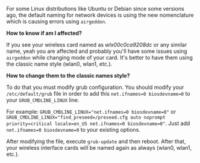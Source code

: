 For some Linux distributions like Ubuntu or Debian since some versions ago, the default naming for network devices is using the new nomenclature which is causing errors using `airgeddon`.

__How to know if am I affected?__

If you see your wireless card named as _wlx00c0ca9208dc_ or any similar name, yeah you are affected and probably you'll have some issues using `airgeddon` while changing mode of your card. It's better to have them using the classic name style (wlan0, wlan1, etc.).

__How to change them to the classic names style?__

To do that you must modify grub configuration. You should modify your `/etc/default/grub` file in order to add this `net.ifnames=0 biosdevname=0` to your `GRUB_CMDLINE_LINUX` line.

For example: `GRUB_CMDLINE_LINUX="net.ifnames=0 biosdevname=0"` or `GRUB_CMDLINE_LINUX="find_preseed=/preseed.cfg auto noprompt priority=critical locale=en_US net.ifnames=0 biosdevname=0"`. Just add `net.ifnames=0 biosdevname=0` to your existing options.

After modifying the file, execute `grub-update` and then reboot. After that, your wireless interface cards will be named again as always (wlan0, wlan1, etc.).